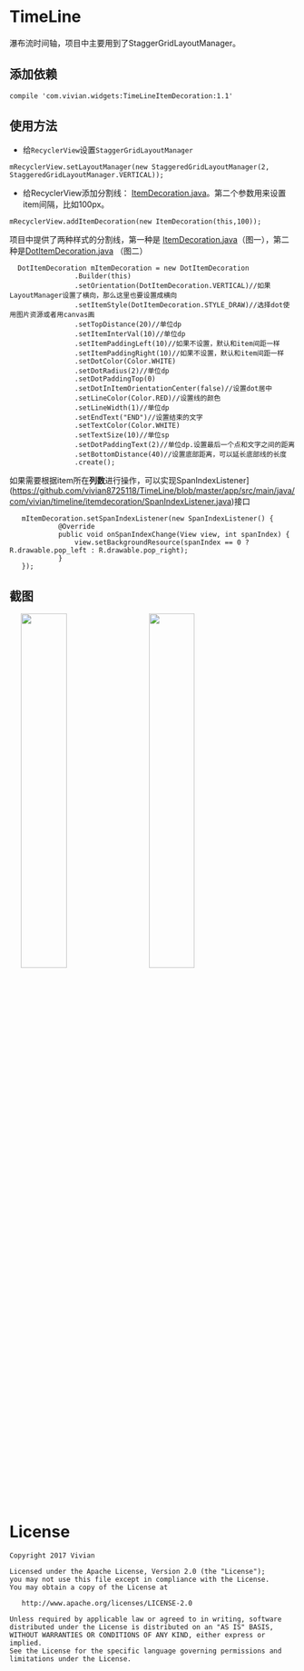# TimeLine
瀑布流时间轴，项目中主要用到了StaggerGridLayoutManager。

## 添加依赖
```
compile 'com.vivian.widgets:TimeLineItemDecoration:1.1'
```

## 使用方法
- 给`RecyclerView`设置`StaggerGridLayoutManager`
```
mRecyclerView.setLayoutManager(new StaggeredGridLayoutManager(2, StaggeredGridLayoutManager.VERTICAL));
```

- 给RecyclerView添加分割线： [ItemDecoration.java](https://github.com/vivian8725118/TimeLine/blob/master/app/src/main/java/com/vivian/timeline/timeline1/ItemDecoration.java)。第二个参数用来设置item间隔，比如100px。
```
mRecyclerView.addItemDecoration(new ItemDecoration(this,100));
```


项目中提供了两种样式的分割线，第一种是 [ItemDecoration.java](https://github.com/vivian8725118/TimeLine/blob/master/app/src/main/java/com/vivian/timeline/timeline1/ItemDecoration.java)（图一），第二种是[DotItemDecoration.java](https://github.com/vivian8725118/TimeLine/blob/master/app/src/main/java/com/vivian/timeline/itemdecoration/DotItemDecoration.java)  （图二）

```
  DotItemDecoration mItemDecoration = new DotItemDecoration
                .Builder(this)
                .setOrientation(DotItemDecoration.VERTICAL)//如果LayoutManager设置了横向，那么这里也要设置成横向
                .setItemStyle(DotItemDecoration.STYLE_DRAW)//选择dot使用图片资源或者用canvas画
                .setTopDistance(20)//单位dp
                .setItemInterVal(10)//单位dp
                .setItemPaddingLeft(10)//如果不设置，默认和item间距一样
                .setItemPaddingRight(10)//如果不设置，默认和item间距一样
                .setDotColor(Color.WHITE)
                .setDotRadius(2)//单位dp
                .setDotPaddingTop(0)
                .setDotInItemOrientationCenter(false)//设置dot居中
                .setLineColor(Color.RED)//设置线的颜色
                .setLineWidth(1)//单位dp
                .setEndText("END")//设置结束的文字
                .setTextColor(Color.WHITE)
                .setTextSize(10)//单位sp
                .setDotPaddingText(2)//单位dp.设置最后一个点和文字之间的距离
                .setBottomDistance(40)//设置底部距离，可以延长底部线的长度
                .create();
```


如果需要根据item所在**列数**进行操作，可以实现SpanIndexListener](https://github.com/vivian8725118/TimeLine/blob/master/app/src/main/java/com/vivian/timeline/itemdecoration/SpanIndexListener.java)接口

```
   mItemDecoration.setSpanIndexListener(new SpanIndexListener() {
            @Override
            public void onSpanIndexChange(View view, int spanIndex) {
                view.setBackgroundResource(spanIndex == 0 ? R.drawable.pop_left : R.drawable.pop_right);
            }
   });
```

## 截图
<div>
<image hspace="20" src="https://github.com/vivian8725118/TimeLine/blob/master/art/FEDD719A6C84658E728E03762C5334AE.jpg" width=40% height=40%/>
<image src="https://github.com/vivian8725118/TimeLine/blob/master/art/A6A1B601503A23E054ABC9B205B2131F.png?raw=true" width=40% height=40%/>
</div>

# License

    Copyright 2017 Vivian

    Licensed under the Apache License, Version 2.0 (the "License");
    you may not use this file except in compliance with the License.
    You may obtain a copy of the License at
    
       http://www.apache.org/licenses/LICENSE-2.0
    
    Unless required by applicable law or agreed to in writing, software
    distributed under the License is distributed on an "AS IS" BASIS,
    WITHOUT WARRANTIES OR CONDITIONS OF ANY KIND, either express or implied.
    See the License for the specific language governing permissions and
    limitations under the License.
